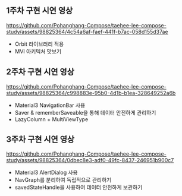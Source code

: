 ## 1주차 구현 시연 영상 

https://github.com/Pohanghang-Compose/taehee-lee-compose-study/assets/98825364/4c54a6af-faef-441f-b7ac-058d155d37ae
- Orbit 라이브러리 적용
- MVI 아키텍처 맛보기 

## 2주차 구현 시연 영상

https://github.com/Pohanghang-Compose/taehee-lee-compose-study/assets/98825364/c998883e-95b0-4d1b-b1ea-328649252a6b
- Material3 NavigationBar 사용
- Saver & rememberSaveable을 통해 데이터 안전하게 관리하기
- LazyColumn + MultiViewType

## 3주차 구현 시연 영상


https://github.com/Pohanghang-Compose/taehee-lee-compose-study/assets/98825364/0dbec8e3-adf0-49fc-8437-246951b900c7

- Material3 AlertDialog 사용
- NavGraph를 분리하여 독립적으로 관리하기
- savedStateHandle을 사용하여 데이터 안전하게 보관하기 

